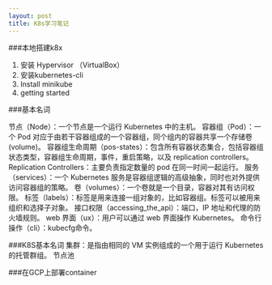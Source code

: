 ```yaml
---
layout: post
title: K8s学习笔记
---
```


###本地搭建k8x

1. 安装 Hypervisor （VirtualBox）
2. 安装kubernetes-cli
3. Install minikube
4. getting started

###基本名词

节点（Node）：一个节点是一个运行 Kubernetes 中的主机。
容器组（Pod）：一个 Pod 对应于由若干容器组成的一个容器组，同个组内的容器共享一个存储卷(volume)。
容器组生命周期（pos-states）：包含所有容器状态集合，包括容器组状态类型，容器组生命周期，事件，重启策略，以及 replication controllers。
Replication Controllers：主要负责指定数量的 pod 在同一时间一起运行。
服务（services）：一个 Kubernetes 服务是容器组逻辑的高级抽象，同时也对外提供访问容器组的策略。
卷（volumes）：一个卷就是一个目录，容器对其有访问权限。
标签（labels）：标签是用来连接一组对象的，比如容器组。标签可以被用来组织和选择子对象。
接口权限（accessing_the_api）：端口，IP 地址和代理的防火墙规则。
web 界面（ux）：用户可以通过 web 界面操作 Kubernetes。
命令行操作（cli）：kubecfg命令。

###K8S基本名词
集群：是指由相同的 VM 实例组成的一个用于运行 Kubernetes 的托管群组。
节点池

###在GCP上部署container